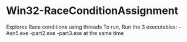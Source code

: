 # Win32-RaceConditionAssignment
Explores Race conditions using threads 
To run, Run the 3 executables: 
-Asn5.exe -part2.exe -part3.exe at the same time
